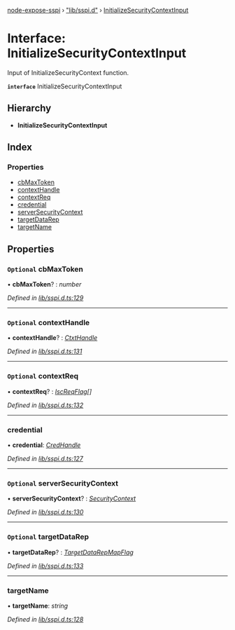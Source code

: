 [node-expose-sspi](../README.md) › ["lib/sspi.d"](../modules/_lib_sspi_d_.md) › [InitializeSecurityContextInput](_lib_sspi_d_.initializesecuritycontextinput.md)

# Interface: InitializeSecurityContextInput

Input of InitializeSecurityContext function.

**`interface`** InitializeSecurityContextInput

## Hierarchy

* **InitializeSecurityContextInput**

## Index

### Properties

* [cbMaxToken](_lib_sspi_d_.initializesecuritycontextinput.md#optional-cbmaxtoken)
* [contextHandle](_lib_sspi_d_.initializesecuritycontextinput.md#optional-contexthandle)
* [contextReq](_lib_sspi_d_.initializesecuritycontextinput.md#optional-contextreq)
* [credential](_lib_sspi_d_.initializesecuritycontextinput.md#credential)
* [serverSecurityContext](_lib_sspi_d_.initializesecuritycontextinput.md#optional-serversecuritycontext)
* [targetDataRep](_lib_sspi_d_.initializesecuritycontextinput.md#optional-targetdatarep)
* [targetName](_lib_sspi_d_.initializesecuritycontextinput.md#targetname)

## Properties

### `Optional` cbMaxToken

• **cbMaxToken**? : *number*

*Defined in [lib/sspi.d.ts:129](https://github.com/jlguenego/node-expose-sspi/blob/e275dcb/lib/sspi.d.ts#L129)*

___

### `Optional` contextHandle

• **contextHandle**? : *[CtxtHandle](_lib_sspi_d_.ctxthandle.md)*

*Defined in [lib/sspi.d.ts:131](https://github.com/jlguenego/node-expose-sspi/blob/e275dcb/lib/sspi.d.ts#L131)*

___

### `Optional` contextReq

• **contextReq**? : *[IscReqFlag](../modules/_lib_flags_iscreqflag_d_.md#iscreqflag)[]*

*Defined in [lib/sspi.d.ts:132](https://github.com/jlguenego/node-expose-sspi/blob/e275dcb/lib/sspi.d.ts#L132)*

___

###  credential

• **credential**: *[CredHandle](_lib_sspi_d_.credhandle.md)*

*Defined in [lib/sspi.d.ts:127](https://github.com/jlguenego/node-expose-sspi/blob/e275dcb/lib/sspi.d.ts#L127)*

___

### `Optional` serverSecurityContext

• **serverSecurityContext**? : *[SecurityContext](_lib_sspi_d_.securitycontext.md)*

*Defined in [lib/sspi.d.ts:130](https://github.com/jlguenego/node-expose-sspi/blob/e275dcb/lib/sspi.d.ts#L130)*

___

### `Optional` targetDataRep

• **targetDataRep**? : *[TargetDataRepMapFlag](../modules/_lib_flags_targetdatarepmapflag_d_.md#targetdatarepmapflag)*

*Defined in [lib/sspi.d.ts:133](https://github.com/jlguenego/node-expose-sspi/blob/e275dcb/lib/sspi.d.ts#L133)*

___

###  targetName

• **targetName**: *string*

*Defined in [lib/sspi.d.ts:128](https://github.com/jlguenego/node-expose-sspi/blob/e275dcb/lib/sspi.d.ts#L128)*
